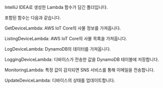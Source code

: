 IntelliJ IDEA로 생성한 Lambda 함수가 담긴 폴더입니다.

포함된 함수는 다음과 같습니다.

GetDeviceLambda: AWS IoT Core의 사물 정보를 가져옵니다.

ListingDeviceLambda: AWS IoT Core의 사물 목록을 가져옵니다.

LogDeviceLambda: DynamoDB의 데이터를 가져옵니다. 

LoggingDeviceLambda: 디바이스가 전송한 값을 DynamoDB 테이블에 저장합니다. 

MonitoringLambda: 특정 값이 감지되면 SNS 서비스를 통해 이메일을 전송합니다.

UpdateDeviceLambda: 디바이스의 상태를 업데이트합니다.
